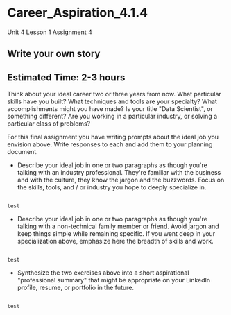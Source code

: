 # Career_Aspiration_4.1.4
Unit 4 Lesson 1 Assignment 4

## Write your own story

## Estimated Time: 2-3 hours

Think about your ideal career two or three years from now. What particular skills have you built? What techniques and tools are your specialty? What accomplishments might you have made? Is your title "Data Scientist", or something different? Are you working in a particular industry, or solving a particular class of problems?

For this final assignment you have writing prompts about the ideal job you envision above. Write responses to each and add them to your planning document.

* Describe your ideal job in one or two paragraphs as though you're talking with an industry professional. They're familiar with the business and with the culture, they know the jargon and the buzzwords. Focus on the skills, tools, and / or industry you hope to deeply specialize in.

```

test

```

* Describe your ideal job in one or two paragraphs as though you're talking with a non-technical family member or friend. Avoid jargon and keep things simple while remaining specific. If you went deep in your specialization above, emphasize here the breadth of skills and work.

```

test

```

* Synthesize the two exercises above into a short aspirational "professional summary" that might be appropriate on your LinkedIn profile, resume, or portfolio in the future.

```

test

```
